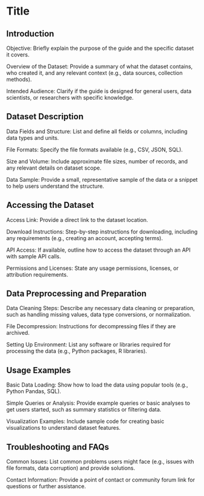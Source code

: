 # Title

## Introduction

Objective: Briefly explain the purpose of the guide and the specific dataset it covers.

Overview of the Dataset: Provide a summary of what the dataset contains, who created it,
and any relevant context (e.g., data sources, collection methods).

Intended Audience: Clarify if the guide is designed for general users, data scientists, or
researchers with specific knowledge.

## Dataset Description

Data Fields and Structure: List and define all fields or columns, including data types and
units.

File Formats: Specify the file formats available (e.g., CSV, JSON, SQL).

Size and Volume: Include approximate file sizes, number of records, and any relevant
details on dataset scope.

Data Sample: Provide a small, representative sample of the data or a snippet to help users
understand the structure.

## Accessing the Dataset

Access Link: Provide a direct link to the dataset location.

Download Instructions: Step-by-step instructions for downloading, including any
requirements (e.g., creating an account, accepting terms).

API Access: If available, outline how to access the dataset through an API with sample API
calls.

Permissions and Licenses: State any usage permissions, licenses, or attribution
requirements.

## Data Preprocessing and Preparation

Data Cleaning Steps: Describe any necessary data cleaning or preparation, such as
handling missing values, data type conversions, or normalization.

File Decompression: Instructions for decompressing files if they are archived.

Setting Up Environment: List any software or libraries required for processing the data
(e.g., Python packages, R libraries).

## Usage Examples

Basic Data Loading: Show how to load the data using popular tools (e.g., Python Pandas,
SQL).

Simple Queries or Analysis: Provide example queries or basic analyses to get users
started, such as summary statistics or filtering data.

Visualization Examples: Include sample code for creating basic visualizations to
understand dataset features.

## Troubleshooting and FAQs

Common Issues: List common problems users might face (e.g., issues with file formats,
data corruption) and provide solutions.

Contact Information: Provide a point of contact or community forum link for questions or
further assistance.